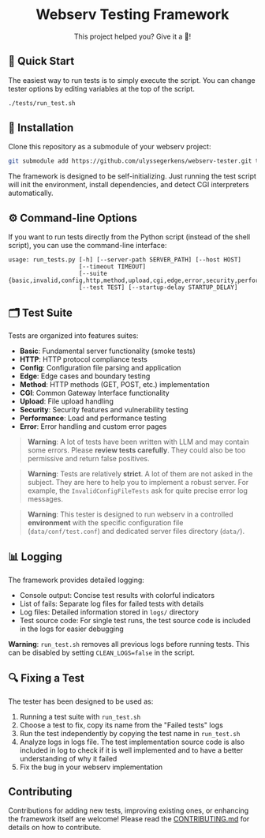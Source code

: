 <h1 align="center">
	Webserv Testing Framework
</h1>
<p align="center">
	This project helped you? Give it a 🌟!
</p>

## 🚀 Quick Start

The easiest way to run tests is to simply execute the script. You can change tester options by editing variables at the top of the script.

```bash
./tests/run_test.sh
```

## 🔧 Installation

Clone this repository as a submodule of your webserv project:

```bash
git submodule add https://github.com/ulyssegerkens/webserv-tester.git tests
```

The framework is designed to be self-initializing. Just running the test script will init the environment, install dependencies, and detect CGI interpreters automatically.

## ⚙️ Command-line Options
If you want to run tests directly from the Python script (instead of the shell script), you can use the command-line interface:

```
usage: run_tests.py [-h] [--server-path SERVER_PATH] [--host HOST]
                    [--timeout TIMEOUT]
                    [--suite {basic,invalid,config,http,method,upload,cgi,edge,error,security,performance,all}]
                    [--test TEST] [--startup-delay STARTUP_DELAY]
```

## 🗂️ Test Suite

Tests are organized into features suites:

- **Basic**: Fundamental server functionality (smoke tests)
- **HTTP**: HTTP protocol compliance tests
- **Config**: Configuration file parsing and application
- **Edge**: Edge cases and boundary testing
- **Method**: HTTP methods (GET, POST, etc.) implementation
- **CGI**: Common Gateway Interface functionality
- **Upload**: File upload handling
- **Security**: Security features and vulnerability testing
- **Performance**: Load and performance testing
- **Error**: Error handling and custom error pages

> **Warning**: A lot of tests have been written with LLM and may contain some errors. Please **review tests carefully**. They could also be too permissive and return false positives.

> **Warning**: Tests are relatively **strict**. A lot of them are not asked in the subject. They are here to help you to implement a robust server. For example, the `InvalidConfigFileTests` ask for quite precise error log messages.

> **Warning**: This tester is designed to run webserv in a controlled **environment** with the specific configuration file (`data/conf/test.conf`) and dedicated server files directory (`data/`).

## 📊 Logging

The framework provides detailed logging:

- Console output: Concise test results with colorful indicators
- List of fails: Separate log files for failed tests with details
- Log files: Detailed information stored in `logs/` directory
- Test source code: For single test runs, the test source code is included in the logs for easier debugging

**Warning**: `run_test.sh` removes all previous logs before running tests. This can be disabled by setting `CLEAN_LOGS=false` in the script.

## 🔍 Fixing a Test
The tester has been designed to be used as:
1. Running a test suite with `run_test.sh`
2. Choose a test to fix, copy its name from the "Failed tests" logs
3. Run the test independently by copying the test name in `run_test.sh`
4. Analyze logs in logs file. The test implementation source code is also included in log to check if it is well implemented and to have a better understanding of why it failed
5. Fix the bug in your webserv implementation

## Contributing

Contributions for adding new tests, improving existing ones, or enhancing the framework itself are welcome! Please read the [CONTRIBUTING.md](CONTRIBUTING.md) for details on how to contribute.